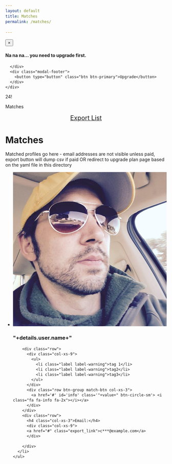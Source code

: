 ```yaml
---
layout: default
title: Matches
permalink: /matches/

---
```


<!-- Modal -->
<div class="modal fade" id="myModal" tabindex="-1" role="dialog" aria-labelledby="myModalLabel" aria-hidden="true">
  <div class="modal-dialog">
    <div class="modal-content">
      <div class="modal-header">
        <button type="button" class="close" data-dismiss="modal" aria-label="Close"><span aria-hidden="true">&times;</span></button>
      </div>
      <div class="modal-body">
      <h4 id="myModalLabel">Na na na... you need to upgrade first.</h4>

      </div>
      <div class="modal-footer">
        <button type="button" class="btn btn-primary">Upgrade</button>
      </div>
    </div>
  </div>
</div>



<div class="row">
  <div class="col-xs-8">
  <div id="match-count" class="btn-circle-sm">
    <span>24!</span>
    <p>Matches</p>
  </div>
  </div>

  <div class="col-xs-4">
  <div style="text-align:center; font-size:1.4em; margin:15px;">
    <a href="#" class="export_link btn btn-success">Export List</a>
  </div>
  </div>
</div>

# Matches

Matched profiles go here - email addresses are not visible unless paid, export button will dump csv if paid OR redirect to upgrade plan page based on the yaml file in this directory

<div class="actuals matches-table" style="display: ;">
    <ul id="actual_matches">
      <li class='"+value+" panel text-left'>
        <div class="row">
          <div class="col-xs-3">
            <img src='/img/chad-person.jpg' class='img-circle avatar'>
          </div>
          <h3 class="text-center col-xs-9">"+details.user.name+" </h3>
        </div>

        <div class="row">
          <div class="col-xs-9">
            <ul>
              <li class="label label-warning">tag 1</li>
              <li class="label label-warning">tag2</li>
              <li class="label label-warning">tag3</li>
            </ul>
          </div>
          <div class="row btn-group match-btn col-xs-3">
            <a href='#' id='info' class='"+value+" btn-circle-sm'> <i class="fa fa-info fa-2x"></i></a>
          </div>
        </div>
        <div class="row">
          <h4 class="col-xs-3">Email:</h4>
          <div class="col-xs-9">
          <a href="#" class="export_link">c***@example.com</a>
          </div>

        </div>
      </li>
    </ul>
</div>


<script type="text/javascript">
    bowtie.user.info(function(user){
      if(user){
        $('.signed-in').show();

        var promDate = new dmProject("pr_Tl1Eehzg", user);
        promDate.get_actual_matches();

      }else{
        $('.signed-out').show();
      }
    });
</script>
